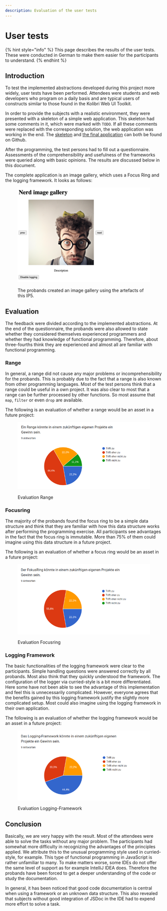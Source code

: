 ```yaml
---
description: Evaluation of the user tests
---
```


# User tests

{% hint style="info" %}
This page describes the results of the user tests. These were conducted in German to make them easier for the participants to understand.
{% endhint %}

## Introduction

To test the implemented abstractions developed during this project more widely, user tests have been performed. Attendees were students and web developers who program on a daily basis and are typical users of constructs similar to those found in the Kolibri Web UI Toolkit.

In order to provide the subjects with a realistic environment, they were presented with a skeleton of a simple web application. This skeleton had some comments in it, which were marked with `TODO`. If all these comments were replaced with the corresponding solution, the web application was working in the end. The [skeleton](https://github.com/wildwyss/ip5-usertests/blob/empty-test/userTest.js) and [the final application](https://github.com/wildwyss/ip5-usertests/blob/main/docs/userTest.js) can both be found on Github.

After the programming, the test persons had to fill out a questionnaire. Assessments of the comprehensibility and usefulness of the frameworks were queried along with basic opinions. The results are discussed below in this document.

The complete application is an image gallery, which uses a Focus Ring and the logging framework. It looks as follows:

<figure><img src="../.gitbook/assets/image.png" alt=""><figcaption><p>The probands created an image gallery using the artefacts of this IP5.</p></figcaption></figure>

## Evaluation

The feedback were divided according to the implemented abstractions. At the end of the questionnaire, the probands were also allowed to state whether they considered themselves experienced programmers and whether they had knowledge of functional programming. Therefore, about three-fourths think they are experienced and almost all are familiar with functional programming.

### Range

In general, a range did not cause any major problems or incomprehensibility for the probands. This is probably due to the fact that a range is also known from other programming languages. Most of the test persons think that a range could be useful in a own project. It was also clear to most that a range can be further processed by other functions. So most assume that `map`, `filter` or even `drop` are available.

The following is an evaluation of whether a range would be an asset in a future project:

<figure><img src="../.gitbook/assets/image (8).png" alt=""><figcaption><p>Evaluation Range</p></figcaption></figure>

### Focusring

The majority of the probands found the focus ring to be a simple data structure and think that they are familiar with how this data structure works after performing the programming exercise. All participants see advantages in the fact that the focus ring is immutable. More than 75% of them could imagine using this data structure in a future project.

The following is an evaluation of whether a focus ring would be an asset in a future project:

<figure><img src="../.gitbook/assets/image (3).png" alt=""><figcaption><p>Evaluation Focusring</p></figcaption></figure>

### Logging Framework

The basic functionalities of the logging framework were clear to the participants. Simple handling questions were answered correctly by all probands. Most also think that they quickly understood the framework. The configuration of the logger via curried-style is a bit more differentiated. Here some have not been able to see the advantage of this implementation and feel this is unnecessarily complicated. However, everyone agrees that the benefits gained by this logging framework justify the slightly more complicated setup. Most could also imagine using the logging framework in their own application.

The following is an evaluation of whether the logging framework would be an asset in a future project:

<figure><img src="../.gitbook/assets/image (5).png" alt=""><figcaption><p>Evaluation Logging-Framework</p></figcaption></figure>

## Conclusion

Basically, we are very happy with the result. Most of the attendees were able to solve the tasks without any major problem. The participants had somewhat more difficulty in recognizing the advantages of the principles applied. We attribute this to the unusual programming style used in curried-style, for example. This type of functional programming in JavaScript is rather unfamiliar to many. To make matters worse, some IDEs do not offer the same level of support as for example IntelliJ IDEA does. Therefore the probands have been forced to get a deeper understanding of the code or study the documentation.&#x20;

In general, it has been noticed that good code documentation is central when using a framework or an unknown data structure. This also revealed that subjects without good integration of JSDoc in the IDE had to expend more effort to solve a task.
